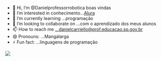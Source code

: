 - 👋 Hi, I’m @Danielprofessorrobotica boas vindas
- 👀 I’m interested in conhecimento...[Alura](https://www.alura.com.br)
- 🌱 I’m currently learning ...programação
- 💞️ I’m looking to collaborate on ...com o aprendizado dos meus alunos
- 📫 How to reach me ...danielcarriello@prof.educacao.sp.gov.br
- 😄 Pronouns: ...Mangalarga
- ⚡ Fun fact: ...linguagens de programação

<!---
Danielprofessorrobotica/Danielprofessorrobotica is a ✨ special ✨ repository because its `README.md` (this file) appears on your GitHub profile.
You can click the Preview link to take a look at your changes.
--->
![](https://media1.tenor.com/m/-NcCLwVdQ2UAAAAd/hourse.gif)
